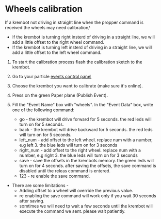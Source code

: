 # Wheels calibration


If a krembot not driving in straight line when the propper command is received the wheels may need calibration/
* If the krembot is turning right insterd of driving in a straight line, we will add a little offset to the right wheel command.
* If the krembot is turning left insterd of driving in a straight line, we will add a little offset to the left wheel command.

1. To start the calibration process flash the calibration sketch to the krembot.
2. Go to your particle [events control panel](https://console.particle.io/events)
3. Choose the krembot you want to calibrate (make sure it's online).

4. Press on the green Paper plane (Publish Event).

5. Fill the "Event Name" box with "wheels". In the "Event Data" box, write one of the following command:

	* go - the krembot will drive forward for 5 seconds. the red leds will turn on for 5 seconds.
	* back - the krembot will drive backward for 5 seconds. the red leds will turn on for 5 seconds.
	* left_num - add offset to the left wheel. replace num with a number, e.g left 3. the blue leds will turn on for 3 seconds
	* right_num - add offset to the right wheel. replace num with a number, e.g right 3. the blue leds will turn on for 3 seconds
	* save - save the offsets in the krembots memory. the green leds will turn on for 4 seconds. after saving the offsets, the save command is disabled until the releas command is entered.
	* 123 - re enable the save command.

* There are some limitations - 
	* Adding offset to a wheel will override the previous value.
	* re enabling the save command will work only if you wait 30 seconds after saving.
	* somtimes we will need tp wait a few seconds until the krembot will execute the command we sent. please wait patiently.
